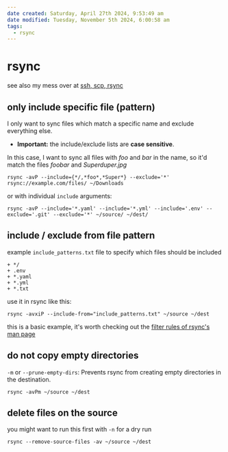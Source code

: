 ```yaml
---
date created: Saturday, April 27th 2024, 9:53:49 am
date modified: Tuesday, November 5th 2024, 6:00:58 am
tags:
  - rsync
---
```


# rsync

see also my mess over at [ssh, scp, rsync](ssh,%20scp,%20rsync.md)

## only include specific file (pattern)

I only want to sync files which match a specific name and exclude everything else.

- **Important:** the include/exclude lists are **case sensitive**.

In this case, I want to sync all files with *foo* and *bar* in the name, so it'd match the files *foobar* and *Superduper.jpg*

```shell
rsync -avP --include={*/,*foo*,*Super*} --exclude='*' rsync://example.com/files/ ~/Downloads
```

or with individual `include` arguments:

```shell
rsync -avP --include='*.yaml' --include='*.yml' --include='.env' --exclude='.git' --exclude='*' ~/source/ ~/dest/
```

## include / exclude from file pattern

example `include_patterns.txt` file to specify which files should be included

```
+ */
+ .env
+ *.yaml
+ *.yml
+ *.txt
```

use it in rsync like this:

```shell
rsync -avxiP --include-from="include_patterns.txt" ~/source ~/dest
```

this is a basic example, it's worth checking out the [filter rules of rsync's man page](https://download.samba.org/pub/rsync/rsync.1#FILTER_RULES)

## do not copy empty directories

`-m` or `--prune-empty-dirs`: Prevents rsync from creating empty directories in the destination.

```shell
rsync -avPm ~/source ~/dest
```

## delete files on the source

you might want to run this first with `-n`  for a dry run

```shell
rsync --remove-source-files -av ~/source ~/dest
```
